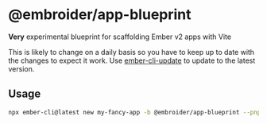 # @embroider/app-blueprint

**Very** experimental blueprint for scaffolding Ember v2 apps with Vite

This is likely to change on a daily basis so you have to keep up to date with the changes to expect it work. Use [ember-cli-update](https://github.com/ember-cli/ember-cli-update) to update to the latest version.

## Usage

```bash
npx ember-cli@latest new my-fancy-app -b @embroider/app-blueprint --pnpm
```

